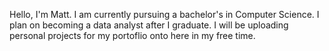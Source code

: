 Hello, I'm Matt. I am currently pursuing a bachelor's in Computer Science. I plan on becoming a data analyst after I graduate. I will be uploading personal projects for my portoflio onto here in my free time.
